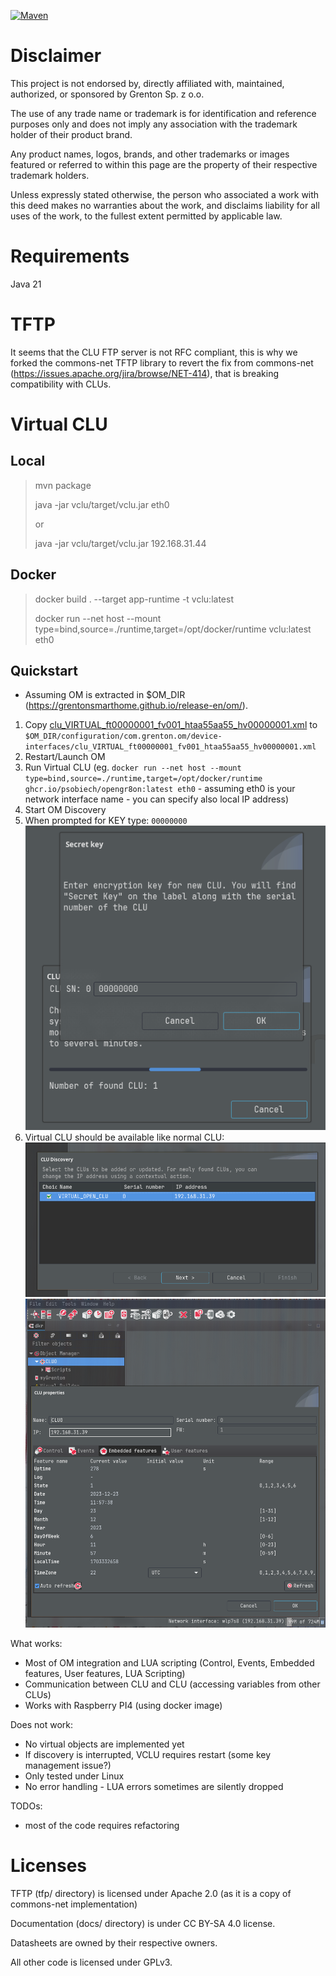[![Maven](https://github.com/psobiech/opengr8on/actions/workflows/maven.yml/badge.svg)](https://github.com/psobiech/opengr8on/actions/workflows/maven.yml)

# Disclaimer

This project is not endorsed by, directly affiliated with, maintained, authorized, or sponsored by Grenton Sp. z o.o.

The use of any trade name or trademark is for identification and reference purposes only and does not imply any association with the trademark holder of their product brand.

Any product names, logos, brands, and other trademarks or images featured or referred to within this page are the property of their respective trademark holders.

Unless expressly stated otherwise, the person who associated a work with this deed makes no warranties about the work, and disclaims liability for all uses of the work, to the fullest extent permitted by applicable law.

# Requirements
Java 21

# TFTP
It seems that the CLU FTP server is not RFC compliant, this is why we forked the commons-net TFTP library to revert the fix from commons-net (https://issues.apache.org/jira/browse/NET-414), that is breaking compatibility with CLUs.

# Virtual CLU

## Local
> mvn package
>
> java -jar vclu/target/vclu.jar eth0
> 
> or
> 
> java -jar vclu/target/vclu.jar 192.168.31.44

## Docker

> docker build . --target app-runtime -t vclu:latest
>
> docker run --net host --mount type=bind,source=./runtime,target=/opt/docker/runtime vclu:latest eth0

## Quickstart

* Assuming OM is extracted in $OM_DIR (https://grentonsmarthome.github.io/release-en/om/).

1. Copy [clu_VIRTUAL_ft00000001_fv001_htaa55aa55_hv00000001.xml](runtime%2Fdevice-interfaces%2Fclu_VIRTUAL_ft00000001_fv001_htaa55aa55_hv00000001.xml) to `$OM_DIR/configuration/com.grenton.om/device-interfaces/clu_VIRTUAL_ft00000001_fv001_htaa55aa55_hv00000001.xml`
1. Restart/Launch OM
1. Run Virtual CLU (eg. `docker run --net host --mount type=bind,source=./runtime,target=/opt/docker/runtime ghcr.io/psobiech/opengr8on:latest eth0` - assuming eth0 is your network interface name - you can specify also local IP address)
1. Start OM Discovery
1. When prompted for KEY type: `00000000`
![vclu_sn.png](docs%2Fimg%2Fvclu_sn.png)
1. Virtual CLU should be available like normal CLU: 
![vclu_discover.png](docs%2Fimg%2Fvclu_discover.png)
![vclu_features.png](docs%2Fimg%2Fvclu_features.png)


What works:
- Most of OM integration and LUA scripting (Control, Events, Embedded features, User features, LUA Scripting)
- Communication between CLU and CLU (accessing variables from other CLUs)
- Works with Raspberry PI4 (using docker image)

Does not work:
- No virtual objects are implemented yet
- If discovery is interrupted, VCLU requires restart (some key management issue?)
- Only tested under Linux
- No error handling - LUA errors sometimes are silently dropped

TODOs:
- most of the code requires refactoring

# Licenses
TFTP (tfp/ directory) is licensed under Apache 2.0 (as it is a copy of commons-net implementation)

Documentation (docs/ directory) is under CC BY-SA 4.0 license.

Datasheets are owned by their respective owners.

All other code is licensed under GPLv3.
